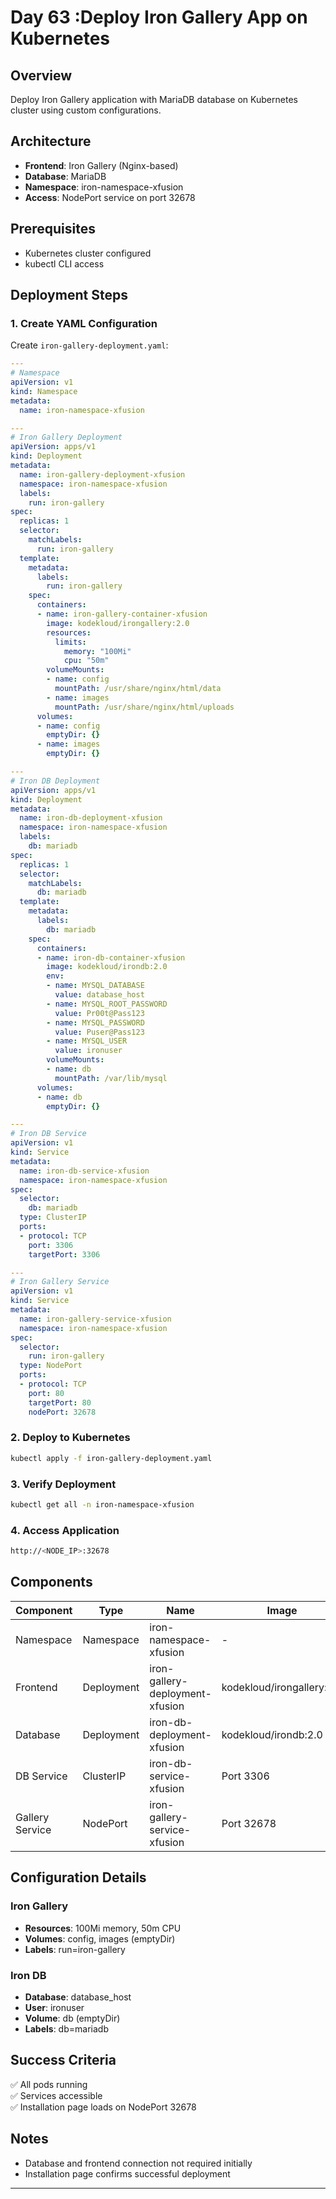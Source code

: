 # Day 63 :Deploy Iron Gallery App on Kubernetes

## Overview
Deploy Iron Gallery application with MariaDB database on Kubernetes cluster using custom configurations.

## Architecture
- **Frontend**: Iron Gallery (Nginx-based)
- **Database**: MariaDB
- **Namespace**: iron-namespace-xfusion
- **Access**: NodePort service on port 32678

## Prerequisites
- Kubernetes cluster configured
- kubectl CLI access

## Deployment Steps

### 1. Create YAML Configuration

Create `iron-gallery-deployment.yaml`:

```yaml
---
# Namespace
apiVersion: v1
kind: Namespace
metadata:
  name: iron-namespace-xfusion

---
# Iron Gallery Deployment
apiVersion: apps/v1
kind: Deployment
metadata:
  name: iron-gallery-deployment-xfusion
  namespace: iron-namespace-xfusion
  labels:
    run: iron-gallery
spec:
  replicas: 1
  selector:
    matchLabels:
      run: iron-gallery
  template:
    metadata:
      labels:
        run: iron-gallery
    spec:
      containers:
      - name: iron-gallery-container-xfusion
        image: kodekloud/irongallery:2.0
        resources:
          limits:
            memory: "100Mi"
            cpu: "50m"
        volumeMounts:
        - name: config
          mountPath: /usr/share/nginx/html/data
        - name: images
          mountPath: /usr/share/nginx/html/uploads
      volumes:
      - name: config
        emptyDir: {}
      - name: images
        emptyDir: {}

---
# Iron DB Deployment
apiVersion: apps/v1
kind: Deployment
metadata:
  name: iron-db-deployment-xfusion
  namespace: iron-namespace-xfusion
  labels:
    db: mariadb
spec:
  replicas: 1
  selector:
    matchLabels:
      db: mariadb
  template:
    metadata:
      labels:
        db: mariadb
    spec:
      containers:
      - name: iron-db-container-xfusion
        image: kodekloud/irondb:2.0
        env:
        - name: MYSQL_DATABASE
          value: database_host
        - name: MYSQL_ROOT_PASSWORD
          value: Pr00t@Pass123
        - name: MYSQL_PASSWORD
          value: Puser@Pass123
        - name: MYSQL_USER
          value: ironuser
        volumeMounts:
        - name: db
          mountPath: /var/lib/mysql
      volumes:
      - name: db
        emptyDir: {}

---
# Iron DB Service
apiVersion: v1
kind: Service
metadata:
  name: iron-db-service-xfusion
  namespace: iron-namespace-xfusion
spec:
  selector:
    db: mariadb
  type: ClusterIP
  ports:
  - protocol: TCP
    port: 3306
    targetPort: 3306

---
# Iron Gallery Service
apiVersion: v1
kind: Service
metadata:
  name: iron-gallery-service-xfusion
  namespace: iron-namespace-xfusion
spec:
  selector:
    run: iron-gallery
  type: NodePort
  ports:
  - protocol: TCP
    port: 80
    targetPort: 80
    nodePort: 32678
```

### 2. Deploy to Kubernetes

```bash
kubectl apply -f iron-gallery-deployment.yaml
```

### 3. Verify Deployment

```bash
kubectl get all -n iron-namespace-xfusion
```

### 4. Access Application

```bash
http://<NODE_IP>:32678
```

## Components

| Component | Type | Name | Image |
|-----------|------|------|-------|
| Namespace | Namespace | iron-namespace-xfusion | - |
| Frontend | Deployment | iron-gallery-deployment-xfusion | kodekloud/irongallery:2.0 |
| Database | Deployment | iron-db-deployment-xfusion | kodekloud/irondb:2.0 |
| DB Service | ClusterIP | iron-db-service-xfusion | Port 3306 |
| Gallery Service | NodePort | iron-gallery-service-xfusion | Port 32678 |

## Configuration Details

### Iron Gallery
- **Resources**: 100Mi memory, 50m CPU
- **Volumes**: config, images (emptyDir)
- **Labels**: run=iron-gallery

### Iron DB
- **Database**: database_host
- **User**: ironuser
- **Volume**: db (emptyDir)
- **Labels**: db=mariadb

## Success Criteria
✅ All pods running  
✅ Services accessible  
✅ Installation page loads on NodePort 32678

## Notes
- Database and frontend connection not required initially
- Installation page confirms successful deployment

---